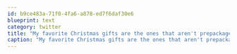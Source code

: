 ```yaml
---
id: b9ce483a-71f0-4fa6-a878-ed7f6daf30e6
blueprint: text
category: twitter
title: "My favorite Christmas gifts are the ones that aren't prepackaged from a store"
caption: "My favorite Christmas gifts are the ones that aren't prepackaged from a store"
---
```

